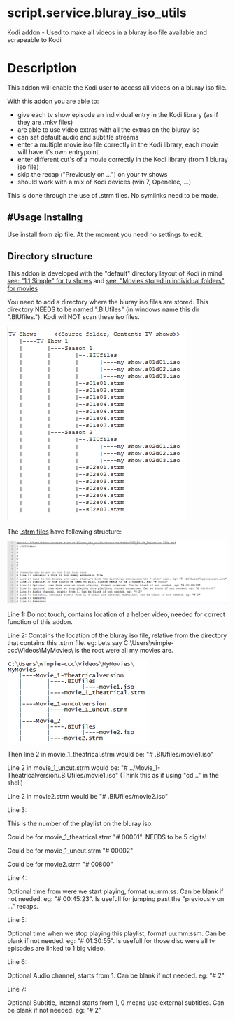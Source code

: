 # script.service.bluray_iso_utils
Kodi addon - Used to make all videos in a bluray iso file available and scrapeable to Kodi

# Description
This addon will enable the Kodi user to access all videos on a bluray iso file.

With this addon you are able to:
- give each tv show episode an individual entry in the Kodi library (as if they are .mkv files)
- are able to use video extras with all the extras on the bluray iso
- can set default audio and subtitle streams
- enter a multiple movie iso file correctly in the Kodi library, each movie will have it's own entrypoint
- enter different cut's of a movie correctly in the Kodi library (from 1 bluray iso file)
- skip the recap ("Previously on ...") on your tv shows
- should work with a mix of Kodi devices (win 7, Openelec, ...)

This is done through the use of .strm files. No symlinks need to be made. 

#Usage
Installng
-----------
Use install from zip file. At the moment you need no settings to edit.

Directory structure
--------------------
This addon is developed with the "default" directory layout of Kodi in mind  [see: "1.1 Simple" for tv shows](http://kodi.wiki/view/Naming_video_files/TV_shows) and [see: "Movies stored in individual folders" for movies](http://kodi.wiki/view/Naming_video_files/Movies)

You need to add a directory where the bluray iso files are stored. This directory NEEDS to be named ".BIUfiles" (in windows name this dir ".BIUfiles."). Kodi wil NOT scan these iso files. 

![alt text](https://raw.githubusercontent.com/Wimpie-ccc/helperfiles/master/TV-file-structure.png)

The [.strm files](https://github.com/Wimpie-ccc/helperfiles/blob/master/s01e01.strm) have following structure:

![alt text](https://github.com/Wimpie-ccc/helperfiles/blob/master/example.strm-file.png)

Line 1:
Do not touch, contains location of a helper video, needed for correct function of this addon.

Line 2:
Contains the location of the bluray iso file, relative from the directory that contains this .strm file. eg: Lets say C:\Users\wimpie-ccc\Videos\MyMovies\ is the root were all my movies are.

![alt text](https://github.com/Wimpie-ccc/helperfiles/blob/master/movie-file-structure.png)

Then line 2 in movie_1_theatrical.strm would be: "# .BIUfiles/movie1.iso"

Line 2 in movie_1_uncut.strm would be: "# ../Movie_1-Theatricalversion/.BIUfiles/movie1.iso" (Think this as if using "cd .." in the shell)

Line 2 in movie2.strm would be "# .BIUfiles/movie2.iso"

Line 3:

This is the number of the playlist on the bluray iso.

Could be for movie_1_theatrical.strm "# 00001". NEEDS to be 5 digits!

Could be for movie_1_uncut.strm "# 00002"

Could be for movie2.strm "# 00800"

Line 4:

Optional time from were we start playing, format uu:mm:ss. Can be blank if not needed. eg: "# 00:45:23". Is usefull for jumping past the "previously on ..." recaps.

Line 5:

Optional time when we stop playing this playlist, format uu:mm:ssm. Can be blank if not needed. eg: "# 01:30:55". Is usefull for those disc were all tv episodes are linked to 1 big video.

Line 6:

Optional Audio channel, starts from 1. Can be blank if not needed. eg: "# 2"

Line 7:

Optional Subtitle, internal starts from 1, 0 means use external subtitles. Can be blank if not needed. eg: "# 2"

